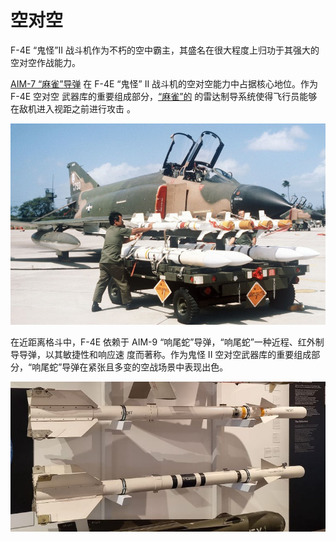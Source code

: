 # 空对空

F-4E “鬼怪”II 战斗机作为不朽的空中霸主，其盛名在很大程度上归功于其强大的空对空作战能力。

[AIM-7 “麻雀”导弹](./aim_7.md) 在 F-4E “鬼怪” II 战斗机的空对空能力中占据核心地位。作为 F-4E 空对空
武器库的重要组成部分，[“麻雀”的](./aim_7.md) 的雷达制导系统使得飞行员能够在敌机进入视距之前进行攻击
。

![real_life_aim_7](../../img/real_life_aim_7_hawaii.jpg)

在近距离格斗中，F-4E 依赖于 AIM-9 “响尾蛇”导弹，“响尾蛇”一种近程、红外制导导弹，以其敏捷性和响应速
度而著称。作为鬼怪 II 空对空武器库的重要组成部分，“响尾蛇”导弹在紧张且多变的空战场景中表现出色。

![real_life_aim_9](../../img/real_life_AIM-9.jpg)
